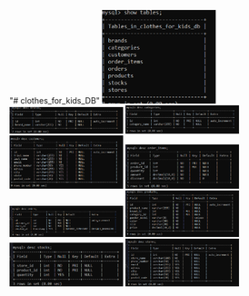 "# clothes_for_kids_DB" 
<img src="https://github.com/Igorcapatina/clothes_for_kids_DB/blob/master/images/show_tables.PNG" width="200">
<img src="https://github.com/Igorcapatina/clothes_for_kids_DB/blob/master/images/brands.PNG" width="200">
<img src="https://github.com/Igorcapatina/clothes_for_kids_DB/blob/master/images/categories.PNG" width="200">
<img src="https://github.com/Igorcapatina/clothes_for_kids_DB/blob/master/images/customers.PNG" width="200">
<img src="https://github.com/Igorcapatina/clothes_for_kids_DB/blob/master/images/order_items.PNG" width="200">
<img src="https://github.com/Igorcapatina/clothes_for_kids_DB/blob/master/images/orders.PNG" width="200">
<img src="https://github.com/Igorcapatina/clothes_for_kids_DB/blob/master/images/products.PNG" width="200">
<img src="https://github.com/Igorcapatina/clothes_for_kids_DB/blob/master/images/stocks.PNG" width="200">
<img src="https://github.com/Igorcapatina/clothes_for_kids_DB/blob/master/images/stores.PNG" width="200">





